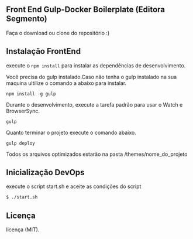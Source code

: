 ## Front End Gulp-Docker Boilerplate (Editora Segmento)

Faça o download ou clone do repositório :)

## Instalação FrontEnd
                                                                                                                       	
execute o `npm install` para instalar as dependências de desenvolvimento.
                                                                                                                        
Você precisa do gulp instalado.Caso não tenha o gulp instalado na sua maquina ultilize o comando a abaixo para instalar.
                                                                                                                        
`npm install -g gulp`                                                                                                   
                                                                                                                        
Durante o desenvolvimento, execute a tarefa padrão para usar o Watch e BrowserSync.

`gulp`

Quanto terminar o projeto execute o comando abaixo.

`gulp deploy`

Todos os arquivos optimizados estarão na pasta /themes/nome_do_projeto


## Inicialização DevOps
                                                          
execute o script start.sh e aceite as condições do script

```sh
$ ./start.sh
```

## Licença

licença (MIT).

